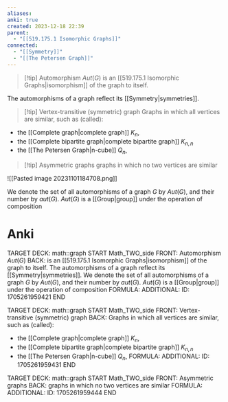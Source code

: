 ```yaml
---
aliases: 
anki: true
created: 2023-12-18 22:39
parent:
  - "[[519.175.1 Isomorphic Graphs]]"
connected:
  - "[[Symmetry]]"
  - "[[The Petersen Graph]]"
---
```


> [!tip] Automorphism $Aut(G)$
> is an [[519.175.1 Isomorphic Graphs|isomorphism]] of the graph to itself.

The automorphisms of a graph reflect its [[Symmetry|symmetries]].

> [!tip] Vertex-transitive (symmetric) graph
Graphs in which all vertices are similar, such as (called):
- the [[Complete graph|complete graph]]  $K_n$, 
- the [[Complete bipartite graph|complete bipartite graph]] $K_{n,n}$
- the [[The Petersen Graph|n-cube]]  $Q_n$, 

> [!tip] Asymmetric graphs
graphs in which no two vertices are similar

![[Pasted image 20231101184708.png]]

We denote the set of all automorphisms of a graph $G$ by $Aut(G)$, and their number by $aut(G)$. 
$Aut(G)$ is a [[Group|group]] under the operation of composition


# Anki
TARGET DECK: math::graph
START
Math_TWO_side
FRONT: Automorphism $Aut(G)$
BACK: is an [[519.175.1 Isomorphic Graphs|isomorphism]] of the graph to itself.
The automorphisms of a graph reflect its [[Symmetry|symmetries]].
We denote the set of all automorphisms of a graph $G$ by $Aut(G)$, and their number by $aut(G)$. 
$Aut(G)$ is a [[Group|group]] under the operation of composition
FORMULA: 
ADDITIONAL:
ID: 1705261959421
END

TARGET DECK: math::graph
START
Math_TWO_side
FRONT: Vertex-transitive (symmetric) graph
BACK: Graphs in which all vertices are similar, such as (called):
- the [[Complete graph|complete graph]]  $K_n$, 
- the [[Complete bipartite graph|complete bipartite graph]] $K_{n,n}$
- the [[The Petersen Graph|n-cube]]  $Q_n$, 
FORMULA: 
ADDITIONAL:
ID: 1705261959431
END

TARGET DECK: math::graph
START
Math_TWO_side
FRONT: Asymmetric graphs
BACK: graphs in which no two vertices are similar
FORMULA: 
ADDITIONAL:
ID: 1705261959444
END




